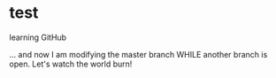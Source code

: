 # test
learning GitHub

... and now I am modifying the master branch WHILE another branch is open. Let's watch the world burn!
